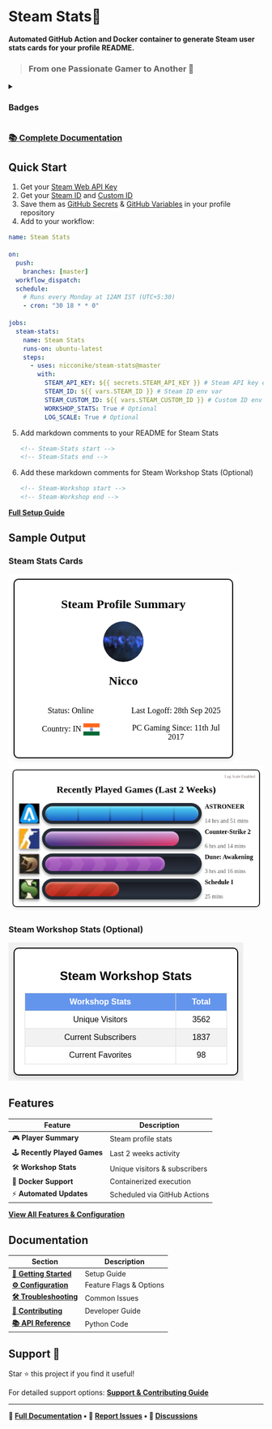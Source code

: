# Steam Stats📶
**Automated GitHub Action and Docker container to generate Steam user stats cards for your profile README.**

> ### From one Passionate Gamer to Another 🍻

<details>
<summary><h3>Badges</h3></summary>

#### Workflow Status
[![Steam Stats](https://github.com/Nicconike/Steam-Stats/actions/workflows/steam-stats.yml/badge.svg)](https://github.com/Nicconike/Steam-Stats/actions/workflows/steam-stats.yml)
[![Release](https://github.com/Nicconike/Steam-Stats/actions/workflows/release.yml/badge.svg)](https://github.com/Nicconike/Steam-Stats/actions/workflows/release.yml)
[![CodeQL & Pylint](https://github.com/Nicconike/Steam-Stats/actions/workflows/codeql.yml/badge.svg)](https://github.com/Nicconike/Steam-Stats/actions/workflows/codeql.yml)
[![Bandit](https://github.com/Nicconike/Steam-Stats/actions/workflows/bandit.yml/badge.svg)](https://github.com/Nicconike/Steam-Stats/actions/workflows/bandit.yml)
[![Codecov](https://github.com/Nicconike/Steam-Stats/actions/workflows/coverage.yml/badge.svg)](https://github.com/Nicconike/Steam-Stats/actions/workflows/coverage.yml)
[![MkDocs Deploy](https://github.com/Nicconike/Steam-Stats/actions/workflows/docs.yml/badge.svg)](https://github.com/Nicconike/Steam-Stats/actions/workflows/docs.yml)
[![Scorecard Security](https://github.com/Nicconike/Steam-Stats/actions/workflows/scorecard.yml/badge.svg)](https://github.com/Nicconike/Steam-Stats/actions/workflows/scorecard.yml)
[![Dependency Review](https://github.com/Nicconike/Steam-Stats/actions/workflows/dependency-review.yml/badge.svg)](https://github.com/Nicconike/Steam-Stats/actions/workflows/dependency-review.yml)

#### Code Quality & Coverage
![Pylint](https://img.shields.io/badge/Pylint-10.00-brightgreen?logo=python)
[![codecov](https://codecov.io/gh/Nicconike/Steam-Stats/graph/badge.svg?token=SC5P7CS1BW)](https://codecov.io/gh/Nicconike/Steam-Stats)
[![Quality Gate Status](https://sonarcloud.io/api/project_badges/measure?project=Steam-Stats&metric=alert_status)](https://sonarcloud.io/summary/new_code?id=Steam-Stats)
[![Maintainability Rating](https://sonarcloud.io/api/project_badges/measure?project=Steam-Stats&metric=sqale_rating)](https://sonarcloud.io/summary/new_code?id=Steam-Stats)
[![Security Rating](https://sonarcloud.io/api/project_badges/measure?project=Steam-Stats&metric=security_rating)](https://sonarcloud.io/summary/new_code?id=Steam-Stats)
[![Reliability Rating](https://sonarcloud.io/api/project_badges/measure?project=Steam-Stats&metric=reliability_rating)](https://sonarcloud.io/summary/new_code?id=Steam-Stats)
[![Coverage](https://sonarcloud.io/api/project_badges/measure?project=Steam-Stats&metric=coverage)](https://sonarcloud.io/summary/new_code?id=Steam-Stats)
[![Code Smells](https://sonarcloud.io/api/project_badges/measure?project=Steam-Stats&metric=code_smells)](https://sonarcloud.io/summary/new_code?id=Steam-Stats)
[![Bugs](https://sonarcloud.io/api/project_badges/measure?project=Steam-Stats&metric=bugs)](https://sonarcloud.io/summary/new_code?id=Steam-Stats)
[![Vulnerabilities](https://sonarcloud.io/api/project_badges/measure?project=Steam-Stats&metric=vulnerabilities)](https://sonarcloud.io/summary/new_code?id=Steam-Stats)
[![Lines of Code](https://sonarcloud.io/api/project_badges/measure?project=Steam-Stats&metric=ncloc)](https://sonarcloud.io/summary/new_code?id=Steam-Stats)
[![Duplicated Lines (%)](https://sonarcloud.io/api/project_badges/measure?project=Steam-Stats&metric=duplicated_lines_density)](https://sonarcloud.io/summary/new_code?id=Steam-Stats)
[![Technical Debt](https://sonarcloud.io/api/project_badges/measure?project=Steam-Stats&metric=sqale_index)](https://sonarcloud.io/summary/new_code?id=Steam-Stats)

#### Packaging & Deployment
![Docker Image Size (tag)](https://img.shields.io/docker/image-size/nicconike/steam-stats/master?logo=docker&label=Docker%20Image&link=https%3A%2F%2Fhub.docker.com%2Frepository%2Fdocker%2Fnicconike%2Fsteam-stats%2Ftags)
![Docker Pulls](https://img.shields.io/docker/pulls/nicconike/steam-stats?logo=docker&label=Docker%20Pulls&link=https%3A%2F%2Fhub.docker.com%2Fr%2Fnicconike%2Fsteam-stats)
![GitHub Release](https://img.shields.io/github/v/release/nicconike/steam-stats)
![Python Version from PEP 621 TOML](https://img.shields.io/python/required-version-toml?tomlFilePath=https%3A%2F%2Fgithub.com%2FNicconike%2FSteam-Stats%2Fblob%2Fmaster%2Fpyproject.toml%3Fraw%3Dtrue)
![PyPI - Version](https://img.shields.io/pypi/v/steam-stats)
![PyPI - Implementation](https://img.shields.io/pypi/implementation/steam-stats?logo=pypi&label=PyPI%20Implementation)
![Pepy Total Downloads](https://img.shields.io/pepy/dt/steam-stats?logo=pypi&label=PyPI%20Downloads&color=blue&link=https%3A%2F%2Fpypi.org%2Fproject%2FSteam-Stats%2F)
![PyPI - Format](https://img.shields.io/pypi/format/steam-stats?logo=pypi&label=PyPI%20Format)
![PyPI - Status](https://img.shields.io/pypi/status/steam-stats?logo=pypi&label=PyPI%20Release%20Status)

#### Environments
![GitHub deployments](https://img.shields.io/github/deployments/nicconike/steam-stats/PyPI?logo=pypi&label=PyPI&link=https%3A%2F%2Fgithub.com%2FNicconike%2FSteam-Stats%2Fdeployments%2FPyPI)
![GitHub deployments](https://img.shields.io/github/deployments/nicconike/steam-stats/github-pages?logo=githubpages&label=GitHub%20Pages&link=https%3A%2F%2Fgithub.com%2FNicconike%2FSteam-Stats%2Fdeployments%2Fgithub-pages)

#### Documentation & Repo
[![Documentation](https://img.shields.io/badge/Documentation-MkDocs-blue?logo=read-the-docs)](https://nicconike.github.io/Steam-Stats)
![GitHub repo size](https://img.shields.io/github/repo-size/nicconike/steam-stats?logo=github&label=Repo%20Size)

#### License & Security
![GitHub License](https://img.shields.io/github/license/nicconike/Steam-Stats)
[![OpenSSF Scorecard](https://api.scorecard.dev/projects/github.com/Nicconike/Steam-Stats/badge)](https://scorecard.dev/viewer/?uri=github.com/Nicconike/Steam-Stats)
[![OpenSSF Best Practices](https://www.bestpractices.dev/projects/9965/badge)](https://www.bestpractices.dev/projects/9965)

#### Time Tracking
[![wakatime](https://wakatime.com/badge/user/018e538b-3f55-4e8e-95fa-6c3225418eed/project/018e62a4-056d-49fd-babd-b079ee94859f.svg)](https://wakatime.com/badge/user/018e538b-3f55-4e8e-95fa-6c3225418eed/project/018e62a4-056d-49fd-babd-b079ee94859f)

</details>

### **[📚 Complete Documentation](https://nicconike.github.io/Steam-Stats/)**

## Quick Start

1. Get your [Steam Web API Key](https://steamcommunity.com/dev)
2. Get your [Steam ID](https://nicconike.github.io/Steam-Stats/getting-started/steam-id/#find-your-steam-id) and [Custom ID](https://nicconike.github.io/Steam-Stats/getting-started/steam-id/#find-your-custom-steam-id)
3. Save them as [GitHub Secrets](https://nicconike.github.io/Steam-Stats/getting-started/steam-web-api/#storing-secrets-in-github) & [GitHub Variables](https://nicconike.github.io/Steam-Stats/getting-started/steam-id/#storing-steam-ids-in-github) in your profile repository
4. Add to your workflow:
```yml
name: Steam Stats

on:
  push:
    branches: [master]
  workflow_dispatch:
  schedule:
    # Runs every Monday at 12AM IST (UTC+5:30)
    - cron: "30 18 * * 0"

jobs:
  steam-stats:
    name: Steam Stats
    runs-on: ubuntu-latest
    steps:
      - uses: nicconike/steam-stats@master
        with:
          STEAM_API_KEY: ${{ secrets.STEAM_API_KEY }} # Steam API key env var
          STEAM_ID: ${{ vars.STEAM_ID }} # Steam ID env var
          STEAM_CUSTOM_ID: ${{ vars.STEAM_CUSTOM_ID }} # Custom ID env var
          WORKSHOP_STATS: True # Optional
          LOG_SCALE: True # Optional
```

5. Add markdown comments to your README for Steam Stats
	```md
	<!-- Steam-Stats start -->
	<!-- Steam-Stats end -->
	```

6. Add these markdown comments for Steam Workshop Stats (Optional)
	```md
	<!-- Steam-Workshop start -->
	<!-- Steam-Workshop end -->
	```

**[Full Setup Guide](https://nicconike.github.io/Steam-Stats/getting-started/prerequisites/)**

## Sample Output

### Steam Stats Cards
<!-- Steam-Stats start -->
![Steam Summary](https://github.com/Nicconike/Steam-Stats/blob/master/assets/steam_summary.png)
![Recently Played Games](https://github.com/Nicconike/Steam-Stats/blob/master/assets/recently_played_games.png)
<!-- Steam-Stats end -->

### Steam Workshop Stats (Optional)
<!-- Steam-Workshop start -->
![Steam Workshop Stats](https://github.com/Nicconike/Steam-Stats/blob/master/assets/steam_workshop_stats.png)
<!-- Steam-Workshop end -->

## Features
| Feature                      | Description           |
|------------------------------|-----------------------|
| 🎮 **Player Summary**        | Steam profile stats  |
| 🕹️ **Recently Played Games** | Last 2 weeks activity |
| 🛠️ **Workshop Stats**        | Unique visitors & subscribers |
| 🐳 **Docker Support**        | Containerized execution |
| ⚡ **Automated Updates**     | Scheduled via GitHub Actions |

**[View All Features & Configuration](https://nicconike.github.io/Steam-Stats/user-guide/)**

## Documentation
| Section | Description |
|---------|-------------|
| **[🚀 Getting Started](https://nicconike.github.io/Steam-Stats/getting-started/)** | Setup Guide |
| **[⚙️ Configuration](https://nicconike.github.io/Steam-Stats/user-guide/config/)** | Feature Flags & Options |
| **[🛠️ Troubleshooting](https://nicconike.github.io/Steam-Stats/user-guide/troubleshooting/)** | Common Issues |
| **[🤝 Contributing](https://nicconike.github.io/Steam-Stats/developer-guide/contributing/)** | Developer Guide |
| **[📚 API Reference](https://nicconike.github.io/Steam-Stats/reference/)** | Python Code |

## Support 💙

Star ⭐ this project if you find it useful!

For detailed support options:
**[Support & Contributing Guide](https://nicconike.github.io/Steam-Stats/developer-guide/contributing/)**

---

**📖 [Full Documentation](https://nicconike.github.io/Steam-Stats) • 🐛 [Report Issues](https://github.com/Nicconike/Steam-Stats/issues) • 💬 [Discussions](https://github.com/Nicconike/Steam-Stats/discussions)**
